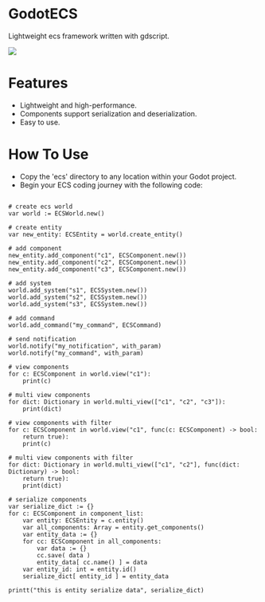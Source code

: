 # GodotECS
Lightweight ecs framework written with gdscript.

![](images/ecs.png)

# Features

- Lightweight and high-performance.
- Components support serialization and deserialization.
- Easy to use.

# How To Use

- Copy the 'ecs' directory to any location within your Godot project.
- Begin your ECS coding journey with the following code:

```gdscript

# create ecs world
var world := ECSWorld.new()

# create entity
var new_entity: ECSEntity = world.create_entity()

# add component
new_entity.add_component("c1", ECSComponent.new())
new_entity.add_component("c2", ECSComponent.new())
new_entity.add_component("c3", ECSComponent.new())

# add system
world.add_system("s1", ECSSystem.new())
world.add_system("s2", ECSSystem.new())
world.add_system("s3", ECSSystem.new())

# add command
world.add_command("my_command", ECSCommand)

# send notification
world.notify("my_notification", with_param)
world.notify("my_command", with_param)

# view components
for c: ECSComponent in world.view("c1"):
	print(c)

# multi view components
for dict: Dictionary in world.multi_view(["c1", "c2", "c3"]):
	print(dict)

# view components with filter
for c: ECSComponent in world.view("c1", func(c: ECSComponent) -> bool:
	return true):
	print(c)

# multi view components with filter
for dict: Dictionary in world.multi_view(["c1", "c2"], func(dict: Dictionary) -> bool:
	return true):
	print(dict)
	
# serialize components
var serialize_dict := {}
for c: ECSComponent in component_list:
	var entity: ECSEntity = c.entity()
	var all_components: Array = entity.get_components()
	var entity_data := {}
	for cc: ECSComponent in all_components:
		var data := {}
		cc.save( data )
		entity_data[ cc.name() ] = data
	var entity_id: int = entity.id()
	serialize_dict[ entity_id ] = entity_data

printt("this is entity serialize data", serialize_dict)

```
